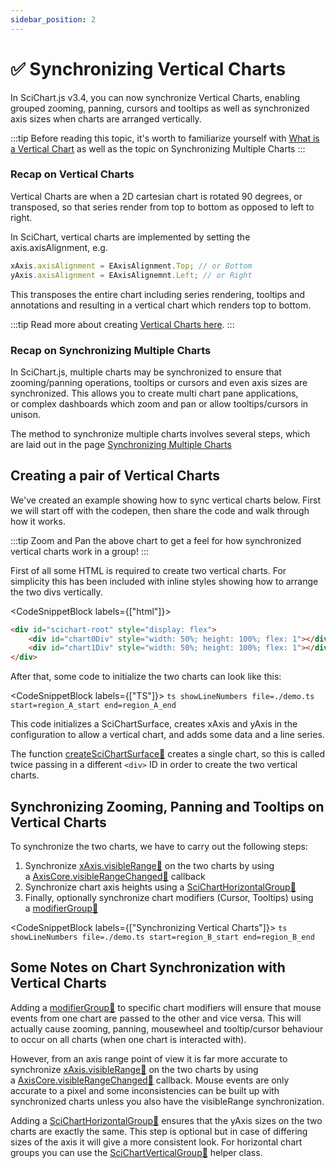 ```yaml
---
sidebar_position: 2
---
```


# ✅ Synchronizing Vertical Charts

In SciChart.js v3.4, you can now synchronize Vertical Charts, enabling grouped zooming, panning, cursors and tooltips as well as synchronized axis sizes when charts are arranged vertically.

:::tip
Before reading this topic, it's worth to familiarize yourself with [What is a Vertical Chart](/docs/2d-charts/axis-api/multi-axis-and-layout/vertical-charts-rotate-transpose-axis/index.md) as well as the topic on Synchronizing Multiple Charts
:::

### Recap on Vertical Charts

Vertical Charts are when a 2D cartesian chart is rotated 90 degrees, or transposed, so that series render from top to bottom as opposed to left to right.

In SciChart, vertical charts are implemented by setting the axis.axisAlignment, e.g.

```ts showLineNumbers
xAxis.axisAlignment = EAxisAlignment.Top; // or Bottom
yAxis.axisAlignment = EAxisAlignemnt.Left; // or Right
```

This transposes the entire chart including series rendering, tooltips and annotations and resulting in a vertical chart which renders top to bottom.

:::tip
Read more about creating [Vertical Charts here](/docs/2d-charts/axis-api/multi-axis-and-layout/vertical-charts-rotate-transpose-axis).
:::

### Recap on Synchronizing Multiple Charts

In SciChart.js, multiple charts may be synchronized to ensure that zooming/panning operations, tooltips or cursors and even axis sizes are synchronized. This allows you to create multi chart pane applications, or complex dashboards which zoom and pan or allow tooltips/cursors in unison.

The method to synchronize multiple charts involves several steps, which are laid out in the page [Synchronizing Multiple Charts](/docs/2d-charts/chart-synchronization-api/synchronizing-multiple-charts)

Creating a pair of Vertical Charts
----------------------------------

We've created an example showing how to sync vertical charts below. First we will start off with the codepen, then share the code and walk through how it works.

<LiveDocSnippet name="./demo" htmlPath="./demo.html" />

:::tip
Zoom and Pan the above chart to get a feel for how synchronized vertical charts work in a group!
:::

First of all some HTML is required to create two vertical charts. For simplicity this has been included with inline styles showing how to arrange the two divs vertically.

<CodeSnippetBlock labels={["html"]}>
```html showLineNumbers
<div id="scichart-root" style="display: flex">
    <div id="chart0Div" style="width: 50%; height: 100%; flex: 1"></div>
    <div id="chart1Div" style="width: 50%; height: 100%; flex: 1"></div>
</div>
```
</CodeSnippetBlock>

After that, some code to initialize the two charts can look like this:

<CodeSnippetBlock labels={["TS"]}>
    ```ts showLineNumbers file=./demo.ts start=region_A_start end=region_A_end
    ```
</CodeSnippetBlock>

This code initializes a SciChartSurface, creates xAxis and yAxis in the configuration to allow a vertical chart, and adds some data and a line series.

The function [createSciChartSurface:blue_book:](https://www.scichart.com/documentation/js/current/typedoc/modules.html#createscichartsurface) creates a single chart, so this is called twice passing in a different `<div>` ID in order to create the two vertical charts.

Synchronizing Zooming, Panning and Tooltips on Vertical Charts
--------------------------------------------------------------

To synchronize the two charts, we have to carry out the following steps:

1.  Synchronize [xAxis.visibleRange:blue_book:](https://www.scichart.com/documentation/js/current/typedoc/classes/axisbase2d.html#visiblerange) on the two charts by using a [AxisCore.visibleRangeChanged:blue_book:](https://www.scichart.com/documentation/js/current/typedoc/classes/axisbase2d.html#visiblerangechanged) callback
2.  Synchronize chart axis heights using a [SciChartHorizontalGroup:blue_book:](https://www.scichart.com/documentation/js/current/typedoc/classes/scicharthorizontalgroup.html)
3.  Finally, optionally synchronize chart modifiers (Cursor, Tooltips) using a [modifierGroup:blue_book:](https://www.scichart.com/documentation/js/current/typedoc/classes/chartmodifierbase2d.html#modifiergroup)

<CodeSnippetBlock labels={["Synchronizing Vertical Charts"]}>
    ```ts showLineNumbers file=./demo.ts start=region_B_start end=region_B_end
    ```
</CodeSnippetBlock>

Some Notes on Chart Synchronization with Vertical Charts
--------------------------------------------------------

Adding a [modifierGroup:blue_book:](https://www.scichart.com/documentation/js/current/typedoc/classes/chartmodifierbase2d.html#modifiergroup) to specific chart modifiers will ensure that mouse events from one chart are passed to the other and vice versa. This will actually cause zooming, panning, mousewheel and tooltip/cursor behaviour to occur on all charts (when one chart is interacted with).

However, from an axis range point of view it is far more accurate to synchronize [xAxis.visibleRange:blue_book:](https://www.scichart.com/documentation/js/current/typedoc/classes/axisbase2d.html#visiblerange) on the two charts by using a [AxisCore.visibleRangeChanged:blue_book:](https://www.scichart.com/documentation/js/current/typedoc/classes/axisbase2d.html#visiblerangechanged) callback. Mouse events are only accurate to a pixel and some inconsistencies can be built up with synchronized charts unless you also have the visibleRange synchronization.

Adding a [SciChartHorizontalGroup:blue_book:](https://www.scichart.com/documentation/js/current/typedoc/classes/scicharthorizontalgroup.html) ensures that the yAxis sizes on the two charts are exactly the same. This step is optional but in case of differing sizes of the axis it will give a more consistent look. For horizontal chart groups you can use the [SciChartVerticalGroup:blue_book:](https://www.scichart.com/documentation/js/current/typedoc/classes/scichartverticalgroup.html) helper class.
